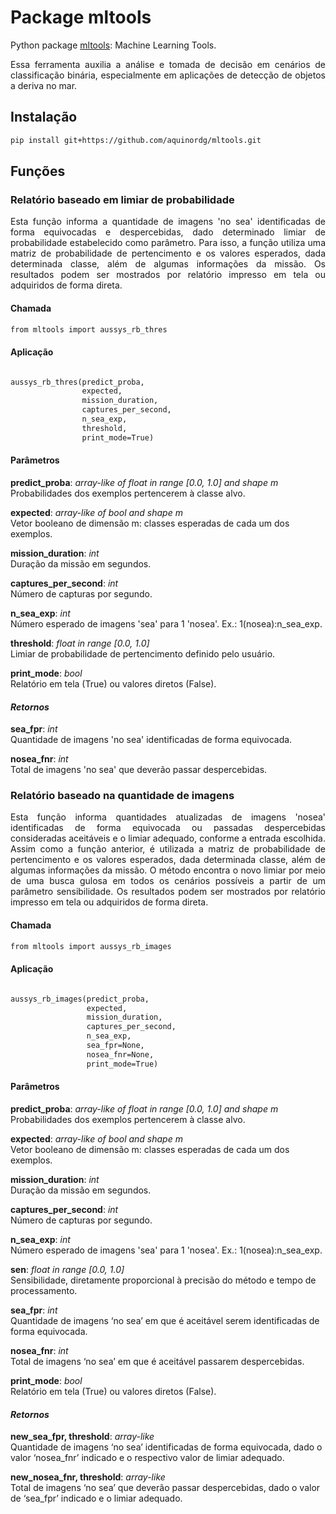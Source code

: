 # Package mltools

Python package [mltools](https://github.com/aquinordg/mltools): Machine Learning Tools.

<div style="text-align: justify"> Essa ferramenta auxilia a análise e tomada de decisão em cenários de classificação binária, especialmente em aplicações de detecção de objetos a deriva no mar. </div>

## Instalação

```markdown
pip install git+https://github.com/aquinordg/mltools.git
```

## Funções

### Relatório baseado em limiar de probabilidade

<div style="text-align: justify"> Esta função informa a quantidade de imagens 'no sea' identificadas de forma equivocadas e despercebidas, dado determinado limiar de probabilidade estabelecido como parâmetro. Para isso, a função utiliza uma matriz de probabilidade de pertencimento e os valores esperados, dada determinada classe, além de algumas informações da missão. Os resultados podem ser mostrados por relatório impresso em tela ou adquiridos de forma direta. </div>

#### Chamada

```markdown
from mltools import aussys_rb_thres
```

#### Aplicação

```markdown

aussys_rb_thres(predict_proba,
                expected,
                mission_duration,
                captures_per_second,
                n_sea_exp,
                threshold,
                print_mode=True)

```

#### Parâmetros

**predict_proba**: _array-like of float in range [0.0, 1.0] and shape m_<br/>
Probabilidades dos exemplos pertencerem à classe alvo.

**expected**: _array-like of bool and shape m_<br/>
Vetor booleano de dimensão m: classes esperadas de cada um dos exemplos.

**mission_duration**: _int_<br/>
Duração da missão em segundos.

**captures_per_second**: _int_<br/>
Número de capturas por segundo.

**n_sea_exp**: _int_<br/>
Número esperado de imagens 'sea' para 1 'nosea'.
Ex.: 1(nosea):n_sea_exp.

**threshold**: _float in range [0.0, 1.0]_<br/>
Limiar de probabilidade de pertencimento definido pelo usuário.

**print_mode**: _bool_<br/>
Relatório em tela (True) ou valores diretos (False).

#### _Retornos_

**sea_fpr**: _int_<br/>
Quantidade de imagens 'no sea' identificadas de forma equivocada.

**nosea_fnr**: _int_<br/>
Total de imagens 'no sea' que deverão passar despercebidas.

### Relatório baseado na quantidade de imagens

<div style="text-align: justify"> Esta função informa quantidades atualizadas de imagens 'nosea' identificadas de forma equivocada ou passadas despercebidas consideradas aceitáveis e o limiar adequado, conforme a entrada escolhida. Assim como a função anterior, é utilizada a matriz de probabilidade de pertencimento e os valores esperados, dada determinada classe, além de algumas informações da missão. O método encontra o novo limiar por meio de uma busca gulosa em todos os cenários possíveis a partir de um parâmetro sensibilidade. Os resultados podem ser mostrados por relatório impresso em tela ou adquiridos de forma direta. </div>

#### Chamada

```markdown
from mltools import aussys_rb_images
```

#### Aplicação
```markdown

aussys_rb_images(predict_proba,
                 expected,
                 mission_duration,
                 captures_per_second,
                 n_sea_exp,
                 sea_fpr=None,
                 nosea_fnr=None,
                 print_mode=True)

```
#### Parâmetros

**predict_proba**: _array-like of float in range [0.0, 1.0] and shape m_<br/>
Probabilidades dos exemplos pertencerem à classe alvo.

**expected**: _array-like of bool and shape m_<br/>
Vetor booleano de dimensão m: classes esperadas de cada um dos exemplos.

**mission_duration**: _int_<br/>
Duração da missão em segundos.

**captures_per_second**: _int_<br/>
Número de capturas por segundo.

**n_sea_exp**: _int_<br/>
Número esperado de imagens 'sea' para 1 'nosea'.
Ex.: 1(nosea):n_sea_exp.

**sen**: _float in range [0.0, 1.0]_<br/>
Sensibilidade, diretamente proporcional à precisão do método e tempo de processamento.

**sea_fpr**: _int_<br/>
Quantidade de imagens ‘no sea’ em que é aceitável serem identificadas de forma equivocada.

**nosea_fnr**: _int_<br/>
Total de imagens ‘no sea’ em que é aceitável passarem despercebidas.

**print_mode**: _bool_<br/>
Relatório em tela (True) ou valores diretos (False).

#### _Retornos_

**new_sea_fpr, threshold**: _array-like_<br/>
Quantidade de imagens ‘no sea’ identificadas de forma equivocada, dado o valor ‘nosea_fnr’ indicado e o respectivo valor de limiar adequado.

**new_nosea_fnr, threshold**: _array-like_<br/>
Total de imagens ‘no sea’ que deverão passar despercebidas, dado o valor de ‘sea_fpr’ indicado e o limiar adequado.
